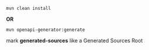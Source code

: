 ```text
mvn clean install
```
**OR**
```text
mvn openapi-generator:generate
```

mark **generated-sources** like a Generated Sources Root